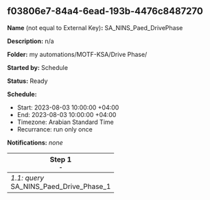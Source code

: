 ## f03806e7-84a4-6ead-193b-4476c8487270

**Name** (not equal to External Key)**:** SA_NINS_Paed_DrivePhase

**Description:** n/a

**Folder:** my automations/MOTF-KSA/Drive Phase/

**Started by:** Schedule

**Status:** Ready

**Schedule:**

* Start: 2023-08-03 10:00:00 +04:00
* End: 2023-08-03 10:00:00 +04:00
* Timezone: Arabian Standard Time
* Recurrance: run only once

**Notifications:** _none_


| Step 1<br>_<small>-</small>_ |
| --- |
| _1.1: query_<br>SA_NINS_Paed_Drive_Phase_1 |
